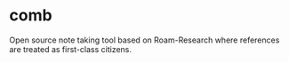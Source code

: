 # comb
Open source note taking tool based on Roam-Research where references are treated as first-class citizens.
